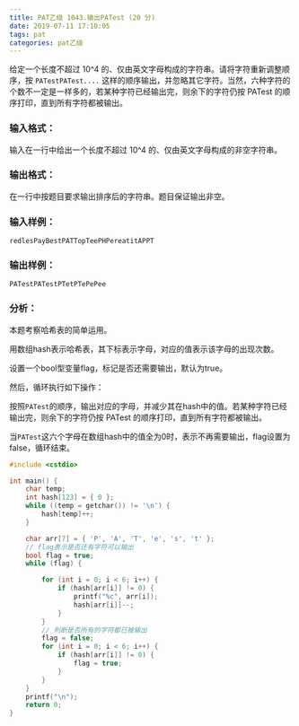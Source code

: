 ```yaml
---
title: PAT乙级 1043.输出PATest (20 分)
date: 2019-07-11 17:10:05
tags: pat
categories: pat乙级
---
```


给定一个长度不超过 10^4 的、仅由英文字母构成的字符串。请将字符重新调整顺序，按 `PATestPATest....` 这样的顺序输出，并忽略其它字符。当然，六种字符的个数不一定是一样多的，若某种字符已经输出完，则余下的字符仍按 PATest 的顺序打印，直到所有字符都被输出。

<!--more-->

### 输入格式：

输入在一行中给出一个长度不超过 10^4 的、仅由英文字母构成的非空字符串。

### 输出格式：

在一行中按题目要求输出排序后的字符串。题目保证输出非空。

### 输入样例：

```in
redlesPayBestPATTopTeePHPereatitAPPT
```

### 输出样例：

```out
PATestPATestPTetPTePePee
```

### 分析：

本题考察哈希表的简单运用。

用数组hash表示哈希表，其下标表示字母，对应的值表示该字母的出现次数。

设置一个bool型变量flag，标记是否还需要输出，默认为true。

然后，循环执行如下操作：

按照`PATest`的顺序，输出对应的字母，并减少其在hash中的值。若某种字符已经输出完，则余下的字符仍按 PATest 的顺序打印，直到所有字符都被输出。

当`PATest`这六个字母在数组hash中的值全为0时，表示不再需要输出，flag设置为false，循环结束。

```c++
#include <cstdio>

int main() {
	char temp;
	int hash[123] = { 0 };
	while ((temp = getchar()) != '\n') {
		hash[temp]++;
	}

	char arr[7] = { 'P', 'A', 'T', 'e', 's', 't' };
	// flag表示是否还有字符可以输出
	bool flag = true;
	while (flag) {

		for (int i = 0; i < 6; i++) {
			if (hash[arr[i]] != 0) {
				printf("%c", arr[i]);
				hash[arr[i]]--;
			}
		}
		// 判断是否所有的字符都已被输出
		flag = false;
		for (int i = 0; i < 6; i++) {
			if (hash[arr[i]] != 0) {
				flag = true;
			}
		}
	}
	printf("\n");
	return 0;
}
```

